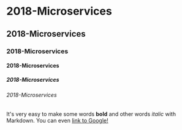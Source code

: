 # 2018-Microservices

## 2018-Microservices

### 2018-Microservices

#### 2018-Microservices

##### 2018-Microservices

###### 2018-Microservices

It's very easy to make some words **bold** and other words *italic* with Markdown. You can even [link to Google!](http://google.com)